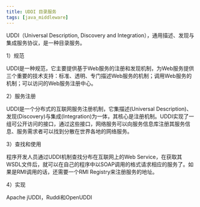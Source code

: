 ```yaml
---
title: UDDI 目录服务
tags: [java_middleware]
---
```


UDDI（Universal Description, Discovery and Integration），通用描述、发现与集成服务协议，是一种目录服务。

1）规范

UDDI是一种规范，它主要提供基于Web服务的注册和发现机制，为Web服务提供三个重要的技术支持：标准、透明、专门描述Web服务的机制；调用Web服务的机制；可以访问的Web服务注册中心。

2）服务注册

UDDI是一个分布式的互联网服务注册机制，它集描述(Universal Description)、发现(Discovery)与集成(Integration)为一体，其核心是注册机制。UDDI实现了一组可公开访问的接口，通过这些接口，网络服务可以向服务信息库注册其服务信息、服务需求者可以找到分散在世界各地的网络服务。

3）查找和使用

程序开发人员通过UDDI机制查找分布在互联网上的Web Service，在获取其WSDL文件后，就可以在自己的程序中以SOAP调用的格式请求相应的服务了。如果是RMI调用的话，还需要一个RMI Registry来注册服务的地址。

4）实现

Apache jUDDI，Ruddi和OpenUDDI